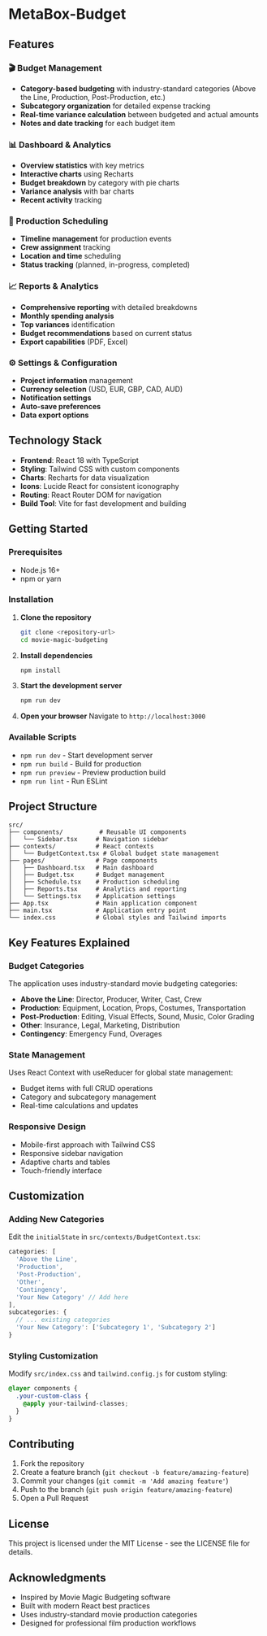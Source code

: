 # MetaBox-Budget



## Features

### 🎬 Budget Management
- **Category-based budgeting** with industry-standard categories (Above the Line, Production, Post-Production, etc.)
- **Subcategory organization** for detailed expense tracking
- **Real-time variance calculation** between budgeted and actual amounts
- **Notes and date tracking** for each budget item

### 📊 Dashboard & Analytics
- **Overview statistics** with key metrics
- **Interactive charts** using Recharts
- **Budget breakdown** by category with pie charts
- **Variance analysis** with bar charts
- **Recent activity** tracking

### 📅 Production Scheduling
- **Timeline management** for production events
- **Crew assignment** tracking
- **Location and time** scheduling
- **Status tracking** (planned, in-progress, completed)

### 📈 Reports & Analytics
- **Comprehensive reporting** with detailed breakdowns
- **Monthly spending analysis**
- **Top variances** identification
- **Budget recommendations** based on current status
- **Export capabilities** (PDF, Excel)

### ⚙️ Settings & Configuration
- **Project information** management
- **Currency selection** (USD, EUR, GBP, CAD, AUD)
- **Notification settings**
- **Auto-save preferences**
- **Data export options**

## Technology Stack

- **Frontend**: React 18 with TypeScript
- **Styling**: Tailwind CSS with custom components
- **Charts**: Recharts for data visualization
- **Icons**: Lucide React for consistent iconography
- **Routing**: React Router DOM for navigation
- **Build Tool**: Vite for fast development and building

## Getting Started

### Prerequisites

- Node.js 16+ 
- npm or yarn

### Installation

1. **Clone the repository**
   ```bash
   git clone <repository-url>
   cd movie-magic-budgeting
   ```

2. **Install dependencies**
   ```bash
   npm install
   ```

3. **Start the development server**
   ```bash
   npm run dev
   ```

4. **Open your browser**
   Navigate to `http://localhost:3000`

### Available Scripts

- `npm run dev` - Start development server
- `npm run build` - Build for production
- `npm run preview` - Preview production build
- `npm run lint` - Run ESLint

## Project Structure

```
src/
├── components/          # Reusable UI components
│   └── Sidebar.tsx     # Navigation sidebar
├── contexts/           # React contexts
│   └── BudgetContext.tsx # Global budget state management
├── pages/              # Page components
│   ├── Dashboard.tsx   # Main dashboard
│   ├── Budget.tsx      # Budget management
│   ├── Schedule.tsx    # Production scheduling
│   ├── Reports.tsx     # Analytics and reporting
│   └── Settings.tsx    # Application settings
├── App.tsx             # Main application component
├── main.tsx            # Application entry point
└── index.css           # Global styles and Tailwind imports
```

## Key Features Explained

### Budget Categories
The application uses industry-standard movie budgeting categories:

- **Above the Line**: Director, Producer, Writer, Cast, Crew
- **Production**: Equipment, Location, Props, Costumes, Transportation
- **Post-Production**: Editing, Visual Effects, Sound, Music, Color Grading
- **Other**: Insurance, Legal, Marketing, Distribution
- **Contingency**: Emergency Fund, Overages

### State Management
Uses React Context with useReducer for global state management:
- Budget items with full CRUD operations
- Category and subcategory management
- Real-time calculations and updates

### Responsive Design
- Mobile-first approach with Tailwind CSS
- Responsive sidebar navigation
- Adaptive charts and tables
- Touch-friendly interface

## Customization

### Adding New Categories
Edit the `initialState` in `src/contexts/BudgetContext.tsx`:

```typescript
categories: [
  'Above the Line',
  'Production', 
  'Post-Production',
  'Other',
  'Contingency',
  'Your New Category' // Add here
],
subcategories: {
  // ... existing categories
  'Your New Category': ['Subcategory 1', 'Subcategory 2']
}
```

### Styling Customization
Modify `src/index.css` and `tailwind.config.js` for custom styling:

```css
@layer components {
  .your-custom-class {
    @apply your-tailwind-classes;
  }
}
```

## Contributing

1. Fork the repository
2. Create a feature branch (`git checkout -b feature/amazing-feature`)
3. Commit your changes (`git commit -m 'Add amazing feature'`)
4. Push to the branch (`git push origin feature/amazing-feature`)
5. Open a Pull Request

## License

This project is licensed under the MIT License - see the LICENSE file for details.

## Acknowledgments

- Inspired by Movie Magic Budgeting software
- Built with modern React best practices
- Uses industry-standard movie production categories
- Designed for professional film production workflows 
